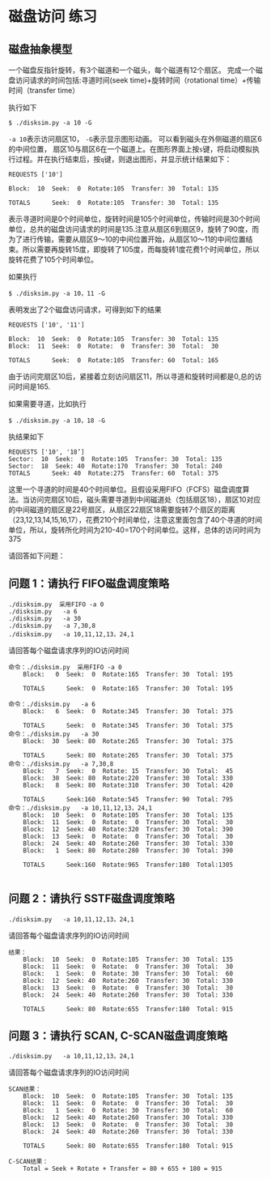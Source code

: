 # 磁盘访问 练习

## 磁盘抽象模型

一个磁盘反指针旋转，有3个磁道和一个磁头，每个磁道有12个扇区。
完成一个磁盘访问请求的时间包括:寻道时间(seek time)+旋转时间（rotational time）+传输时间（transfer time）

执行如下

```
$ ./disksim.py -a 10 -G
```

`-a 10`表示访问扇区10， `-G`表示显示图形动画。
可以看到磁头在外侧磁道的扇区6的中间位置， 扇区10与扇区6在一个磁道上。在图形界面上按`s`键，将启动模拟执行过程。并在执行结束后，按`q`键，则退出图形，并显示统计结果如下：

```
REQUESTS ['10']

Block:  10  Seek:  0  Rotate:105  Transfer: 30  Total: 135

TOTALS      Seek:  0  Rotate:105  Transfer: 30  Total: 135
```

表示寻道时间是0个时间单位，旋转时间是105个时间单位，传输时间是30个时间单位，总共的磁盘访问请求的时间是135.注意从扇区6到扇区9，旋转了90度，而为了进行传输，需要从扇区9～10的中间位置开始，从扇区10～11的中间位置结束。所以需要再旋转15度，即旋转了105度，而每旋转1度花费1个时间单位，所以旋转花费了105个时间单位。

如果执行

```
$ ./disksim.py -a 10，11 -G
```
表明发出了2个磁盘访问请求，可得到如下的结果
```
REQUESTS ['10', '11']

Block:  10  Seek:  0  Rotate:105  Transfer: 30  Total: 135
Block:  11  Seek:  0  Rotate:  0  Transfer: 30  Total:  30

TOTALS      Seek:  0  Rotate:105  Transfer: 60  Total: 165

```
由于访问完扇区10后，紧接着立刻访问扇区11，所以寻道和旋转时间都是0,总的访问时间是165.

如果需要寻道，比如执行

```
$ ./disksim.py -a 10，18 -G
```

执结果如下
```
REQUESTS ['10', '18’]
Sector:  10  Seek:  0  Rotate:105  Transfer: 30  Total: 135
Sector:  18  Seek: 40  Rotate:170  Transfer: 30  Total: 240
TOTALS      Seek: 40  Rotate:275  Transfer: 60  Total: 375
```
这里一个寻道的时间是40个时间单位。且假设采用FIFO（FCFS）磁盘调度算法。当访问完扇区10后，磁头需要寻道到中间磁道处（包括扇区18），扇区10对应的中间磁道的扇区是22号扇区，从扇区22扇区18需要旋转7个扇区的距离（23,12,13,14,15,16,17），花费210个时间单位，注意这里面包含了40个寻道的时间单位，所以，旋转所化时间为210-40=170个时间单位。这样，总体的访问时间为375


请回答如下问题：

## 问题 1：请执行 FIFO磁盘调度策略

```
./disksim.py  采用FIFO -a 0
./disksim.py   -a 6
./disksim.py   -a 30
./disksim.py   -a 7,30,8
./disksim.py   -a 10,11,12,13，24,1
```
请回答每个磁盘请求序列的IO访问时间

```
命令：./disksim.py  采用FIFO -a 0
	Block:   0  Seek:  0  Rotate:165  Transfer: 30  Total: 195

	TOTALS      Seek:  0  Rotate:165  Transfer: 30  Total: 195

命令：./disksim.py   -a 6
	Block:   6  Seek:  0  Rotate:345  Transfer: 30  Total: 375

	TOTALS      Seek:  0  Rotate:345  Transfer: 30  Total: 375
命令：./disksim.py   -a 30
	Block:  30  Seek: 80  Rotate:265  Transfer: 30  Total: 375

	TOTALS      Seek: 80  Rotate:265  Transfer: 30  Total: 375
命令：./disksim.py   -a 7,30,8
	Block:   7  Seek:  0  Rotate: 15  Transfer: 30  Total:  45
	Block:  30  Seek: 80  Rotate:220  Transfer: 30  Total: 330
	Block:   8  Seek: 80  Rotate:310  Transfer: 30  Total: 420

	TOTALS      Seek:160  Rotate:545  Transfer: 90  Total: 795
命令：./disksim.py   -a 10,11,12,13，24,1
	Block:  10  Seek:  0  Rotate:105  Transfer: 30  Total: 135
	Block:  11  Seek:  0  Rotate:  0  Transfer: 30  Total:  30
	Block:  12  Seek: 40  Rotate:320  Transfer: 30  Total: 390
	Block:  13  Seek:  0  Rotate:  0  Transfer: 30  Total:  30
	Block:  24  Seek: 40  Rotate:260  Transfer: 30  Total: 330
	Block:   1  Seek: 80  Rotate:280  Transfer: 30  Total: 390

	TOTALS      Seek:160  Rotate:965  Transfer:180  Total:1305


```
## 问题 2：请执行 SSTF磁盘调度策略

```
./disksim.py   -a 10,11,12,13，24,1
```
请回答每个磁盘请求序列的IO访问时间
```
结果：
	Block:  10  Seek:  0  Rotate:105  Transfer: 30  Total: 135
	Block:  11  Seek:  0  Rotate:  0  Transfer: 30  Total:  30
	Block:   1  Seek:  0  Rotate: 30  Transfer: 30  Total:  60
	Block:  12  Seek: 40  Rotate:260  Transfer: 30  Total: 330
	Block:  13  Seek:  0  Rotate:  0  Transfer: 30  Total:  30
	Block:  24  Seek: 40  Rotate:260  Transfer: 30  Total: 330

	TOTALS      Seek: 80  Rotate:655  Transfer:180  Total: 915
```

## 问题 3：请执行 SCAN, C-SCAN磁盘调度策略

```
./disksim.py   -a 10,11,12,13，24,1
```
请回答每个磁盘请求序列的IO访问时间
```
SCAN结果：
	Block:  10  Seek:  0  Rotate:105  Transfer: 30  Total: 135
	Block:  11  Seek:  0  Rotate:  0  Transfer: 30  Total:  30
	Block:   1  Seek:  0  Rotate: 30  Transfer: 30  Total:  60
	Block:  12  Seek: 40  Rotate:260  Transfer: 30  Total: 330
	Block:  13  Seek:  0  Rotate:  0  Transfer: 30  Total:  30
	Block:  24  Seek: 40  Rotate:260  Transfer: 30  Total: 330

	TOTALS      Seek: 80  Rotate:655  Transfer:180  Total: 915

C-SCAN结果：
	Total = Seek + Rotate + Transfer = 80 + 655 + 180 = 915
```
